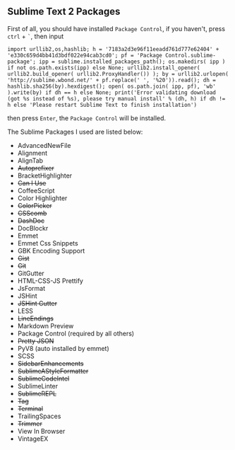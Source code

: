 ## Sublime Text 2 Packages
First of all, you should have installed `Package Control`, if you haven't, press `ctrl` + `` ` ``, then input

    import urllib2,os,hashlib; h = '7183a2d3e96f11eeadd761d777e62404' + 'e330c659d4bb41d3bdf022e94cab3cd0'; pf = 'Package Control.sublime-package'; ipp = sublime.installed_packages_path(); os.makedirs( ipp ) if not os.path.exists(ipp) else None; urllib2.install_opener( urllib2.build_opener( urllib2.ProxyHandler()) ); by = urllib2.urlopen( 'http://sublime.wbond.net/' + pf.replace(' ', '%20')).read(); dh = hashlib.sha256(by).hexdigest(); open( os.path.join( ipp, pf), 'wb' ).write(by) if dh == h else None; print('Error validating download (got %s instead of %s), please try manual install' % (dh, h) if dh != h else 'Please restart Sublime Text to finish installation')
then press `Enter`, the `Package Control` will be installed.

The Sublime Packages I used are listed below:

- AdvancedNewFile
- Alignment
- AlignTab
- <del>Autoprefixer</del>
- BracketHighlighter
- <del>Can I Use</del>
- CoffeeScript
- Color Highlighter
- <del>ColorPicker</del>
- <del>CSScomb</del>
- <del>DashDoc</del>
- DocBlockr
- Emmet
- Emmet Css Snippets
- GBK Encoding Support
- <del>Gist</del>
- <del>Git</del>
- GitGutter
- HTML-CSS-JS Prettify
- JsFormat
- JSHint
- <del>JSHint Gutter</del>
- LESS
- <del>LineEndings</del>
- Markdown Preview
- Package Control (required by all others)
- <del>Pretty JSON</del>
- PyV8 (auto installed by emmet)
- SCSS
- <del>SidebarEnhancements</del>
- <del>SublimeAStyleFormatter</del>
- <del>SublimeCodeIntel</del>
- SublimeLinter
- <del>SublimeREPL</del>
- <del>Tag</del>
- <del>Terminal</del>
- TrailingSpaces
- <del>Trimmer</del>
- View In Browser
- VintageEX
